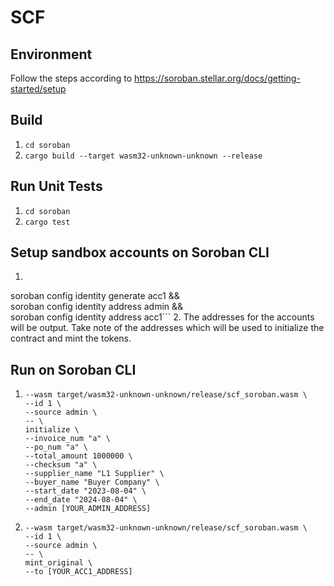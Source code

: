 # SCF

## Environment
Follow the steps according to https://soroban.stellar.org/docs/getting-started/setup 

## Build
1. `cd soroban`
2. `cargo build --target wasm32-unknown-unknown --release`

## Run Unit Tests
1. `cd soroban`
2. `cargo test`

## Setup sandbox accounts on Soroban CLI
1. ```soroban config identity generate admin && \
soroban config identity generate acc1 && \
soroban config identity address admin && \
soroban config identity address acc1```
2. The addresses for the accounts will be output. Take note of the addresses which will be used to initialize the contract and mint the tokens.

## Run on Soroban CLI
1. ```soroban contract invoke \
   --wasm target/wasm32-unknown-unknown/release/scf_soroban.wasm \
   --id 1 \
   --source admin \
   -- \
   initialize \
   --invoice_num "a" \
   --po_num "a" \
   --total_amount 1000000 \
   --checksum "a" \
   --supplier_name "L1 Supplier" \
   --buyer_name "Buyer Company" \
   --start_date "2023-08-04" \
   --end_date "2024-08-04" \
   --admin [YOUR_ADMIN_ADDRESS]
   ```
2. ```soroban contract invoke \
   --wasm target/wasm32-unknown-unknown/release/scf_soroban.wasm \
   --id 1 \
   --source admin \
   -- \
   mint_original \
   --to [YOUR_ACC1_ADDRESS]
   ```
